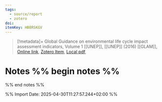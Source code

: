 ```yaml
---
tags:
  - source/report
  - zotero
doi: 
itemKey: HB8RSKGV
---
```

>[!metadata]+
> Global Guidance on environmental life cycle impact  assessment  indicators, Volume 1
> [[UNEP]], 
> [[UNEP]] (2016)
> [[GLAM]], 
> [Online link](https://www.lifecycleinitiative.org/wp-content/uploads/dlm_uploads/2017/01/global-guidance-lcia-v.1-1.pdf), [Zotero Item](zotero://select/library/items/HB8RSKGV), [Local pdf](file://C:/Users/aburg/Documents/references/zotero/storage/4HW6JR85/UNEP2016_GlobalGuidance.pdf), 

# Notes %% begin notes %%
%% end notes %%




%% Import Date: 2025-04-30T11:27:57.244+02:00 %%
